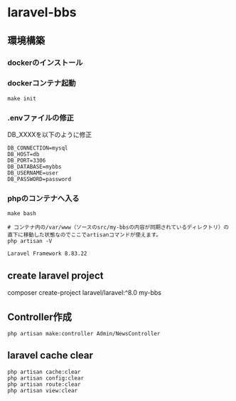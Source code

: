 # laravel-bbs

## 環境構築
### dockerのインストール

### dockerコンテナ起動
``` shell
make init
```

### .envファイルの修正
DB_XXXXを以下のように修正

``` env
DB_CONNECTION=mysql
DB_HOST=db
DB_PORT=3306
DB_DATABASE=mybbs
DB_USERNAME=user
DB_PASSWORD=password
```

### phpのコンテナへ入る
``` shell
make bash

# コンテナ内の/var/www（ソースのsrc/my-bbsの内容が同期されているディレクトリ）の直下に移動した状態なのでここでartisanコマンドが使えます。
php artisan -V

Laravel Framework 8.83.22
```


## create laravel project
composer create-project laravel/laravel:^8.0 my-bbs



## Controller作成
``` shell
php artisan make:controller Admin/NewsController
```


## laravel cache clear
``` shell
php artisan cache:clear
php artisan config:clear
php artisan route:clear
php artisan view:clear
```

